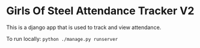 # Girls Of Steel Attendance Tracker V2

This is a django app that is used to track and view attendance.

To run locally:
`python ./manage.py runserver`